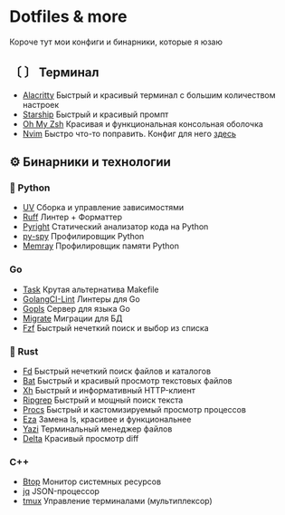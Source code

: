 # Dotfiles & more

Короче тут мои конфиги и бинарники, которые я юзаю

## 〔 〕 Терминал

- [Alacritty](https://github.com/alacritty/alacritty) Быстрый и красивый терминал с большим количеством настроек
- [Starship](https://starship.rs/) Быстрый и красивый промпт
- [Oh My Zsh](https://ohmyz.sh/) Красивая и функциональная консольная оболочка
- [Nvim](https://neovim.io/) Быстро что-то поправить. Конфиг для него [здесь](https://github.com/Str1kez/VimConfig)

## ⚙️ Бинарники и технологии

### 🐍 Python

- [UV](https://github.com/astral-sh/uv) Сборка и управление зависимостями
- [Ruff](https://github.com/astral-sh/ruff) Линтер + Форматтер
- [Pyright](https://github.com/microsoft/pyright) Статический анализатор кода на Python
- [py-spy](https://github.com/benfred/py-spy) Профилировщик Python
- [Memray](https://github.com/bloomberg/memray) Профилировщик памяти Python

### Go

- [Task](https://github.com/go-task/task) Крутая альтернатива Makefile
- [GolangCI-Lint](https://github.com/golangci/golangci-lint) Линтеры для Go
- [Gopls](https://github.com/golang/tools/tree/master/gopls) Сервер для языка Go
- [Migrate](https://github.com/golang-migrate/migrate) Миграции для БД
- [Fzf](https://github.com/junegunn/fzf) Быстрый нечеткий поиск и выбор из списка

### 🦀 Rust

- [Fd](https://github.com/sharkdp/fd) Быстрый нечеткий поиск файлов и каталогов
- [Bat](https://github.com/sharkdp/bat) Быстрый и красивый просмотр текстовых файлов
- [Xh](https://github.com/sharkdp/xh) Быстрый и информативный HTTP-клиент
- [Ripgrep](https://github.com/BurntSushi/ripgrep) Быстрый и мощный поиск текста
- [Procs](https://github.com/dalance/procs) Быстрый и кастомизируемый просмотр процессов
- [Eza](https://github.com/eza-community/eza) Замена ls, красивее и функциональнее
- [Yazi](https://github.com/sxyazi/yazi) Терминальный менеджер файлов
- [Delta](https://github.com/dandavison/delta) Красивый просмотр diff

### C++

- [Btop](https://github.com/aristocratos/btop) Монитор системных ресурсов
- [jq](https://github.com/jqlang/jq) JSON-процессор
- [tmux](https://github.com/tmux/tmux) Управление терминалами (мультиплексор)
